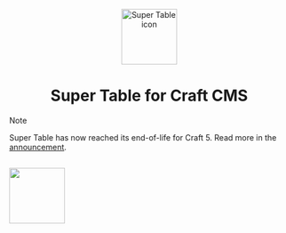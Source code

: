 <p align="center"><img src="https://verbb.imgix.net/plugins/super-table/super-table-icon.svg" width="100" height="100" alt="Super Table icon"></p>
<h1 align="center">Super Table for Craft CMS</h1>

> [!NOTE]
> Super Table has now reached its end-of-life for Craft 5. Read more in the [announcement](https://verbb.io/blog/so-long-super-table).

<h2></h2>

<a href="https://verbb.io" target="_blank">
    <img width="100" src="https://verbb.io/assets/img/verbb-pill.svg">
</a>
